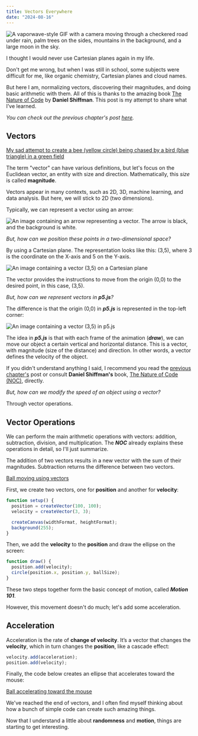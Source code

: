```yaml
---
title: Vectors Everywhere
date: "2024-08-16"
---
```


![A vaporwave-style GIF with a camera moving through a checkered road under rain, palm trees on the sides, mountains in the background, and a large moon in the sky.](/vector.webp)

I thought I would never use Cartesian planes again in my life.

Don't get me wrong, but when I was still in school, some subjects were difficult for me, like organic chemistry, Cartesian planes and cloud names.

But here I am, normalizing vectors, discovering their magnitudes, and doing basic arithmetic with them. All of this is thanks to the amazing book [The Nature of Code](https://natureofcode.com/vectors/) by **Daniel Shiffman**. This post is my attempt to share what I’ve learned.

_You can check out the previous chapter's post [here](/blog/en/a-random-walker)._

## Vectors

[My sad attempt to create a bee (yellow circle) being chased by a bird (blue triangle) in a green field](https://editor.p5js.org/jhocore/full/g7rDGS_wN)

The term "vector" can have various definitions, but let's focus on the Euclidean vector, an entity with size and direction. Mathematically, this _size_ is called **magnitude**.

Vectors appear in many contexts, such as 2D, 3D, machine learning, and data analysis. But here, we will stick to 2D (two dimensions).

Typically, we can represent a vector using an arrow:

![An image containing an arrow representing a vector. The arrow is black, and the background is white.](/vectorEuclid.png)

_But, how can we position these points in a two-dimensional space?_

By using a Cartesian plane. The representation looks like this: (3,5), where 3 is the coordinate on the X-axis and 5 on the Y-axis.

![An image containing a vector (3,5) on a Cartesian plane](/vectorCartesian.png)

The vector provides the instructions to move from the origin (0,0) to the desired point, in this case, (3,5).

_But, how can we represent vectors in **p5.js**?_

The difference is that the origin (0,0) in **_p5.js_** is represented in the top-left corner:

![An image containing a vector (3,5) in p5.js](/vectorP5.png)

The idea in **_p5.js_** is that with each frame of the animation (**_draw_**), we can move our object a certain vertical and horizontal distance. This is a vector, with magnitude (size of the distance) and direction. In other words, a vector defines the velocity of the object.

If you didn't understand anything I said, I recommend you read the [previous chapter's](/blog/en/a-random-walker) post or consult **Daniel Shiffman's** book, [The Nature of Code (NOC)](https://natureofcode.com/), directly.

_But, how can we modify the speed of an object using a vector?_

Through vector operations.

## Vector Operations

We can perform the main arithmetic operations with vectors: addition, subtraction, division, and multiplication. The **_NOC_** already explains these operations in detail, so I'll just summarize.

The addition of two vectors results in a new vector with the sum of their magnitudes. Subtraction returns the difference between two vectors.

[Ball moving using vectors](https://editor.p5js.org/jhocore/full/gn-p7IYIT)

First, we create two vectors, one for **position** and another for **velocity**:

```js
function setup() {
  position = createVector(100, 100);
  velocity = createVector(3, 3);

  createCanvas(widthFormat, heightFormat);
  background(255);
}
```

Then, we add the **velocity** to the **position** and draw the ellipse on the screen:

```js
function draw() {
  position.add(velocity);
  circle(position.x, position.y, ballSize);
}
```

These two steps together form the basic concept of motion, called **_Motion 101_**.

However, this movement doesn't do much; let's add some acceleration.

## Acceleration

Acceleration is the rate of **change of velocity**. It’s a vector that changes the **velocity**, which in turn changes the **position**, like a cascade effect:

```js
velocity.add(acceleration);
position.add(velocity);
```

Finally, the code below creates an ellipse that accelerates toward the mouse:

[Ball accelerating toward the mouse](https://editor.p5js.org/jhocore/full/KZEsoXh4-)

We've reached the end of vectors, and I often find myself thinking about how a bunch of simple code can create such amazing things.

Now that I understand a little about **randomness** and **motion**, things are starting to get interesting.
